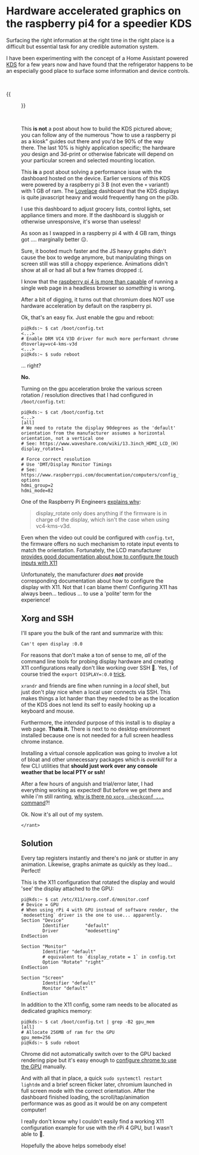 # Hardware accelerated graphics on the raspberry pi4 for a speedier KDS


Surfacing the right information at the right time in the right place is a difficult but essential task for any credible automation system.

I have been experimenting with the concept of a Home Assistant powered [KDS](https://www.qsrautomations.com/blog/kitchen-automation/what-is-a-kds/) for a few years now and have found that the refrigerator happens to be an especially good place to surface some information and device controls.

<br>

{{<figure name="kds-feature">}}

<br>

This **is not** a post about how to build the KDS pictured above; you can follow any of the numerous "how to use a raspberry pi as a kiosk" guides out there and you'd be 90% of the way there.
The last 10% is highly application specific; the hardware *you* design and 3d-print or otherwise fabricate will depend on your particular screen and selected mounting location.

This **is** a post about solving a performance issue with the dashboard hosted on the device.
Earlier versions of this KDS were powered by a raspberry pi 3 B (not even the `+` variant!) with 1 GB of ram.
The [Lovelace](https://www.home-assistant.io/lovelace/) dashboard that the KDS displays is quite javascript heavy and would frequently hang on the pi3b.

I use this dashboard to adjust grocery lists, control lights, set appliance timers and more. If the dashboard is sluggish or otherwise unresponsive, it's worse than useless!

As soon as I swapped in a raspberry pi 4 with 4 GB ram, things got .... marginally better 😑.

Sure, it booted much faster and the JS heavy graphs didn't cause the box to wedge anymore, but manipulating things on screen still was still a choppy experience.
Animations didn't show at all or had all but a few frames dropped :(.

I know that the [raspberry pi 4 is more than capable](https://medium.com/@ghalfacree/benchmarking-the-raspberry-pi-4-73e5afbcd54b) of running a single web page in a headless browser so _something_ is wrong.

After a bit of digging, it turns out that chromium does NOT use hardware acceleration by default on the raspberry pi.


Ok, that's an easy fix. Just enable the gpu and reboot:

```shell
pi@kds:~ $ cat /boot/config.txt 
<...>
# Enable DRM VC4 V3D driver for much more performant chrome
dtoverlay=vc4-kms-v3d
<...>
pi@kds:~ $ sudo reboot
```

... right?

**No.**

Turning on the gpu acceleration broke the various screen rotation / resolution directives that I had configured in `/boot/config.txt`:

```shell
pi@kds:~ $ cat /boot/config.txt 
<...>
[all]
# We need to rotate the display 90degrees as the 'default' orientation from the manufacturer assumes a horizontal orientation, not a vertical one
# See: https://www.waveshare.com/wiki/13.3inch_HDMI_LCD_(H)
display_rotate=1

# Force correct resolution
# Use 'DMT/Display Monitor Timings
# See: https://www.raspberrypi.com/documentation/computers/config_txt.html#video-options
hdmi_group=2
hdmi_mode=82
```

One of the Raspberry Pi Engineers [explains why](https://forums.raspberrypi.com/viewtopic.php?t=267954#p1626774):

> display_rotate only does anything if the firmware is in charge of the display, which isn't the case when using vc4-kms-v3d.

Even when the video out could be configured with `config.txt`, the firmware offers no such mechanism to rotate input events to match the orientation.
Fortunately, the LCD manufacturer [provides good documentation about how to configure the touch inputs with X11](https://www.waveshare.com/wiki/13.3inch_HDMI_LCD_(H)#Rotation.28Working_with_Raspberry_Pi.29)

Unfortunately, the manufacturer _does **not**_ provide corresponding documentation about how to configure the display with X11. Not that I can blame them! Configuring X11 has always been... tedious ... to use a 'polite' term for the experience!

## Xorg and SSH

I'll spare you the bulk of the rant and summarize with this:

```
Can't open display :0.0
```

For reasons that don't make a ton of sense to me, _all_ of the command line tools for probing display hardware and creating X11 configurations really don't like working over SSH 🤔. Yes, I of course tried the `export DISPLAY=:0.0` [trick](https://www.linuxquestions.org/questions/linux-general-1/xrandr-from-remote-through-ssh-869084/page2.html).


`xrandr` and friends are fine when running in a _local_ shell, but just don't play nice when a local user connects via SSH.
This makes things a lot harder than they needed to be as the location of the KDS does not lend its self to easily hooking up a keyboard and mouse.

Furthermore, the _intended_ purpose of this install is to display a web page. **Thats it.**
There is next to no desktop environment installed because one is not needed for a full screen headless chrome instance.

Installing a virtual console application was going to involve a lot of bloat and other unnecessary packages which is _overkill_ for a few CLI utilities that **should just work over any console weather that be local PTY or ssh!**

After a few hours of anguish and trial/error later, I had everything working as expected! But before we get there and while i'm still ranting, [why is there no `xorg -checkconf ...` command](https://unix.stackexchange.com/questions/435702/check-syntax-of-conf-file-in-etc-x11-xorg-conf-d)?!

Ok. Now it's all out of my system.

`</rant>`


## Solution


Every tap registers instantly and there's no jank or stutter in any animation. Likewise, graphs animate as quickly as they load... Perfect!

This is the X11 configuration that rotated the display and would 'see' the display attached to the GPU:

```shell
pi@kds:~ $ cat /etc/X11/xorg.conf.d/monitor.conf
# Device = GPU
# When using rPi 4 with GPU instead of software render, the `modesetting` driver is the one to use... apparently.
Section "Device"
        Identifier      "default"
        Driver          "modesetting"
EndSection

Section "Monitor"
        Identifier "default"
        # equivalent to `display_rotate = 1` in config.txt 
        Option "Rotate" "right"
EndSection

Section "Screen"
        Identifier "default"
        Monitor "default"
EndSection
```

In addition to the X11 config, some ram needs to be allocated as dedicated graphics memory:

```shell
pi@kds:~ $ cat /boot/config.txt | grep -B2 gpu_mem
[all]
# Allocate 256MB of ram for the GPU
gpu_mem=256
pi@kds:~ $ sudo reboot
```

Chrome did not automatically switch over to the GPU backed rendering pipe but it's easy enough to [configure chrome to use the GPU](https://lemariva.com/blog/2020/08/raspberry-pi-4-video-acceleration-decode-chromium) manually.


And with all that in place, a quick `sudo systemctl restart lightdm` and a brief screen flicker later, chromium launched in full screen mode with the correct orientation. After the dashboard finished loading, the scroll/tap/animation performance was as good as it would be on any competent computer!

I really don't know why I couldn't easily find a working X11 configuration example for use with the rPi 4 GPU, but I wasn't able to 🤷. 

Hopefully the above helps somebody else!

